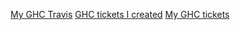 [My GHC Travis](https://travis-ci.org/niteria/ghc/branches)
[GHC tickets I created](https://ghc.haskell.org/trac/ghc/query?status=closed&status=infoneeded&status=merge&status=new&status=patch&status=upstream&reporter=~niteria&col=id&col=summary&col=status&col=type&col=priority&col=milestone&col=component&order=priority)
[My GHC tickets](https://ghc.haskell.org/trac/ghc/report/7)
